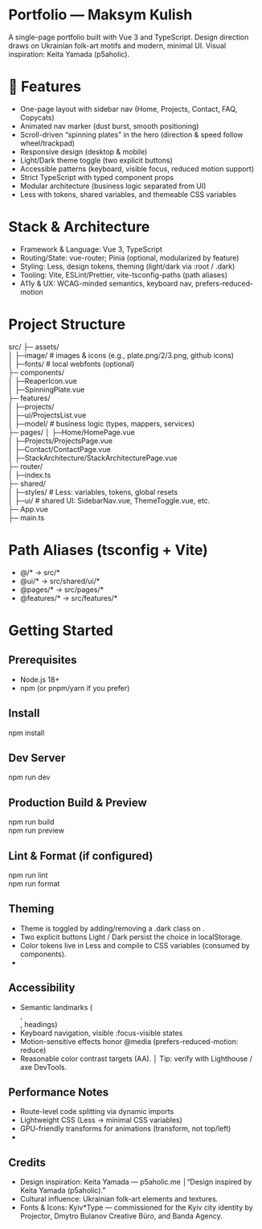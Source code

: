 # Portfolio — Maksym Kulish

A single-page portfolio built with Vue 3 and TypeScript.
Design direction draws on Ukrainian folk-art motifs and modern, minimal UI.
Visual inspiration: Keita Yamada (p5aholic).


# 🚀 Features

- One-page layout with sidebar nav (Home, Projects, Contact, FAQ, Copycats)
- Animated nav marker (dust burst, smooth positioning)
- Scroll-driven “spinning plates” in the hero (direction & speed follow wheel/trackpad)
- Responsive design (desktop & mobile)
- Light/Dark theme toggle (two explicit buttons)
- Accessible patterns (keyboard, visible focus, reduced motion support)
- Strict TypeScript with typed component props
- Modular architecture (business logic separated from UI)
- Less with tokens, shared variables, and themeable CSS variables


# Stack & Architecture

- Framework & Language: Vue 3, TypeScript
- Routing/State: vue-router; Pinia (optional, modularized by feature)
- Styling: Less, design tokens, theming (light/dark via :root / .dark)
- Tooling: Vite, ESLint/Prettier, vite-tsconfig-paths (path aliases)
- A11y & UX: WCAG-minded semantics, keyboard nav, prefers-reduced-motion


# Project Structure

src/
├─    assets/  
│        ├─image/            # images & icons (e.g., plate.png/2/3.png, github icons)  
│        ├─fonts/            # local webfonts (optional)  
├─    components/  
│        ├─ReaperIcon.vue  
│        ├─SpinningPlate.vue  
├─    features/  
│        ├─projects/  
│            ├─ui/ProjectsList.vue  
│            ├─model/          # business logic (types, mappers, services)  
├─   pages/
│        ├─Home/HomePage.vue  
│        ├─Projects/ProjectsPage.vue  
│        ├─Contact/ContactPage.vue  
│        ├─StackArchitecture/StackArchitecturePage.vue  
├─    router/  
│        ├─index.ts  
├─    shared/  
│        ├─styles/           # Less: variables, tokens, global resets  
│        ├─ui/               # shared UI: SidebarNav.vue, ThemeToggle.vue, etc.  
├─    App.vue  
├─    main.ts  


# Path Aliases (tsconfig + Vite)

- @/* → src/*
- @ui/* → src/shared/ui/*
- @pages/* → src/pages/*
- @features/* → src/features/*


# Getting Started

## Prerequisites
- Node.js 18+
- npm (or pnpm/yarn if you prefer)

## Install
npm install

## Dev Server
npm run dev

## Production Build & Preview
npm run build  
npm run preview

## Lint & Format (if configured)
npm run lint  
npm run format

## Theming
- Theme is toggled by adding/removing a .dark class on <html>.
- Two explicit buttons Light / Dark persist the choice in localStorage. 
- Color tokens live in Less and compile to CSS variables (consumed by components).
- 
## Accessibility
- Semantic landmarks (<nav>, <main>, headings)
- Keyboard navigation, visible :focus-visible states
- Motion-sensitive effects honor @media (prefers-reduced-motion: reduce)
- Reasonable color contrast targets (AA).
│ Tip: verify with Lighthouse / axe DevTools.

## Performance Notes
- Route-level code splitting via dynamic imports
- Lightweight CSS (Less → minimal CSS variables)
- GPU-friendly transforms for animations (transform, not top/left)
- 
## Credits
- Design inspiration: Keita Yamada — p5aholic.me
  │“Design inspired by Keita Yamada (p5aholic).”
- Cultural influence: Ukrainian folk-art elements and textures.
- Fonts & Icons: Kyiv*Type — commissioned for the Kyiv city identity by Projector, Dmytro Bulanov Creative Büro, and Banda Agency.
